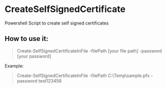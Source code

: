 # CreateSelfSignedCertificate
Powershell Script to create self signed certificates

## How to use it:

> Create-SelfSignedCertificateInFile -filePath [your file path] -password [your password]

Example:
> Create-SelfSignedCertificateInFile -filePath C:\Temp\sample.pfx -password test123456
